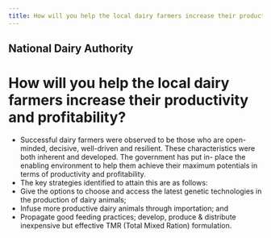 ```yaml
---
title: How will you help the local dairy farmers increase their productivity and profitability
---
```


## National Dairy Authority

# How will you help the local dairy farmers increase their productivity and profitability?


 - Successful dairy farmers were observed to be those who are open- minded, decisive, well-driven and resilient. These characteristics were both inherent and developed. The government has put in- place the enabling environment to help them achieve their maximum potentials in terms of productivity and profitability.
 - The key strategies identified to attain this are as follows:
 - Give the options to choose and access the latest genetic technologies in the production of dairy animals;
 - Infuse more productive dairy animals through importation; and
 - Propagate good feeding practices; develop, produce & distribute inexpensive but effective TMR (Total Mixed Ration) formulation.
